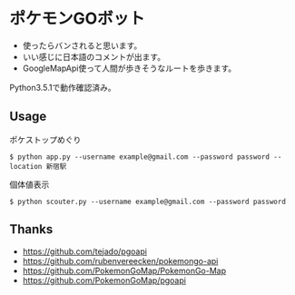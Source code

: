 # ポケモンGOボット

- 使ったらバンされると思います。
- いい感じに日本語のコメントが出ます。
- GoogleMapApi使って人間が歩きそうなルートを歩きます。

Python3.5.1で動作確認済み。

## Usage

ポケストップめぐり

```
$ python app.py --username example@gmail.com --password password --location 新宿駅
```

個体値表示

```
$ python scouter.py --username example@gmail.com --password password
```

## Thanks

- https://github.com/tejado/pgoapi
- https://github.com/rubenvereecken/pokemongo-api
- https://github.com/PokemonGoMap/PokemonGo-Map
- https://github.com/PokemonGoMap/pgoapi
